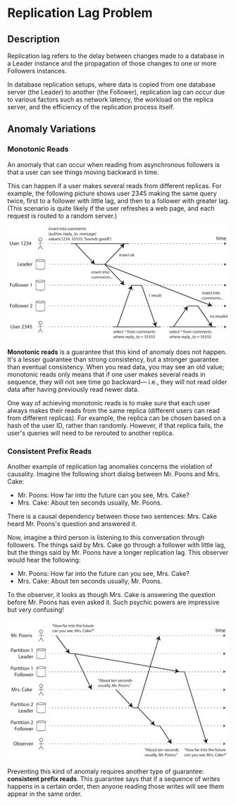 # Replication Lag Problem

## Description

Replication lag refers to the delay between changes made to a database in a Leader instance and the propagation of those changes to one or more Followers instances.

In database replication setups, where data is copied from one database server (the Leader) to another (the Follower), replication lag can occur due to various factors such as network latency, the workload on the replica server, and the efficiency of the replication process itself.

## Anomaly Variations

### Monotonic Reads

An anomaly that can occur when reading from asynchronous followers is that a user can see things moving backward in time.

This can happen if a user makes several reads from different replicas. For example, the following picture shows user 2345 making the same query twice, first to a follower with little lag, and then to a follower with greater lag. (This scenario is quite likely if the user refreshes a web page, and each request is routed to a random server.)

![](replication_lag_problem/image1.png)

**Monotonic reads** is a guarantee that this kind of anomaly does not happen. It's a lesser guarantee than strong consistency, but a stronger guarantee than eventual consistency. When you read data, you may see an old value; monotonic reads only means that if one user makes several reads in sequence, they will not see time go backward— i.e., they will not read older data after having previously read newer data.

One way of achieving monotonic reads is to make sure that each user always makes their reads from the same replica (different users can read from different replicas). For example, the replica can be chosen based on a hash of the user ID, rather than randomly. However, if that replica fails, the user's queries will need to be rerouted to another replica.

### Consistent Prefix Reads

Another example of replication lag anomalies concerns the violation of causality. Imagine the following short dialog between Mr. Poons and Mrs. Cake:

- Mr. Poons: How far into the future can you see, Mrs. Cake?
- Mrs. Cake: About ten seconds usually, Mr. Poons.

There is a causal dependency between those two sentences: Mrs. Cake heard Mr. Poons's question and answered it.

Now, imagine a third person is listening to this conversation through followers. The things said by Mrs. Cake go through a follower with little lag, but the things said by Mr. Poons have a longer replication lag. This observer would hear the following:

- Mr. Poons: How far into the future can you see, Mrs. Cake?
- Mrs. Cake: About ten seconds usually, Mr. Poons.

To the observer, it looks as though Mrs. Cake is answering the question before Mr. Poons has even asked it. Such psychic powers are impressive but very confusing!

![](replication_lag_problem/image2.png)

Preventing this kind of anomaly requires another type of guarantee: **consistent prefix reads**. This guarantee says that if a sequence of writes happens in a certain order, then anyone reading those writes will see them appear in the same order.
